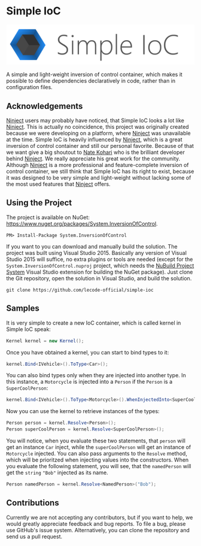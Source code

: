 # Simple IoC

![Simple IoC Logo](https://github.com/lecode-official/simple-ioc/blob/master/Documentation/Images/Banner.png "Simple IoC Logo")

A simple and light-weight inversion of control container, which makes it possible to define dependencies declaratively in code, rather than in configuration files.

## Acknowledgements

[Ninject](http://www.ninject.org/) users may probably have noticed, that Simple IoC looks a lot like [Ninject](http://www.ninject.org/). This is actually no coincidence,
this project was originally created because we were developing on a platform, where [Ninject](http://www.ninject.org/) was unavailable at the time. Simple IoC is
heavily influenced by [Ninject](http://www.ninject.org/), which is a great inversion of control container and still our personal favorite. Because of that we want give
a big shoutout to [Nate Kohari](http://nate.io/) who is the brilliant developer behind [Ninject](http://www.ninject.org/). We really appreciate his great work for the
community. Although [Ninject](http://www.ninject.org/) is a more professional and feature-complete inversion of control container, we still think that Simple IoC has
its right to exist, because it was designed to be very simple and light-weight without lacking some of the most used features that [Ninject](http://www.ninject.org/)
offers.

## Using the Project

The project is available on NuGet: https://www.nuget.org/packages/System.InversionOfControl.

```batch
PM> Install-Package System.InversionOfControl
```

If you want to you can download and manually build the solution. The project was built using Visual Studio 2015. Basically any version of Visual Studio 2015 will
suffice, no extra plugins or tools are needed (except for the `System.InversionOfControl.nuproj` project, which needs the
[NuBuild Project System](https://visualstudiogallery.msdn.microsoft.com/3efbfdea-7d51-4d45-a954-74a2df51c5d0) Visual Studio extension for building the NuGet
package). Just clone the Git repository, open the solution in Visual Studio, and build the solution.

```batch
git clone https://github.com/lecode-official/simple-ioc
```

## Samples

It is very simple to create a new IoC container, which is called kernel in Simple IoC speak:

```csharp
Kernel kernel = new Kernel();
```

Once you have obtained a kernel, you can start to bind types to it:

```csharp
kernel.Bind<IVehicle>().ToType<Car>();
```
You can also bind types only when they are injected into another type. In this instance, a `Motorcycle` is injected into a `Person` if the `Person` is a `SuperCoolPerson`:

```csharp
kernel.Bind<IVehicle>().ToType<Motorcycle>().WhenInjectedInto<SuperCoolPerson>(); // Obviously super cool people drive motorcycles!
```

Now you can use the kernel to retrieve instances of the types:

```csharp
Person person = kernel.Resolve<Person>();
Person superCoolPerson = kernel.Resolve<SuperCoolPerson>();
```

You will notice, when you evaluate these two statements, that `person` will get an instance `Car` inject, while the `superCoolPerson` will get an instance of `Motorcycle`
injected. You can also pass arguments to the `Resolve` method, which will be prioritzed when injecting values into the constructors. When you evaluate the following
statement, you will see, that the `namedPerson` will get the `string` `"Bob"` injected as its name.

```csharp
Person namedPerson = kernel.Resolve<NamedPerson>("Bob");
```

## Contributions

Currently we are not accepting any contributors, but if you want to help, we would greatly appreciate feedback and bug reports. To file a bug, please use GitHub's
issue system. Alternatively, you can clone the repository and send us a pull request.
